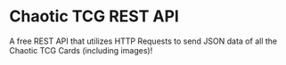 # Chaotic TCG REST API

A free REST API that utilizes HTTP Requests to send JSON data of all the
Chaotic TCG Cards (including images)!
